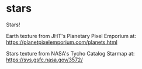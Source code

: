 # stars
Stars!

Earth texture from JHT's Planetary Pixel Emporium at: https://planetpixelemporium.com/planets.html

Stars texture from NASA's Tycho Catalog Starmap at: https://svs.gsfc.nasa.gov/3572/

